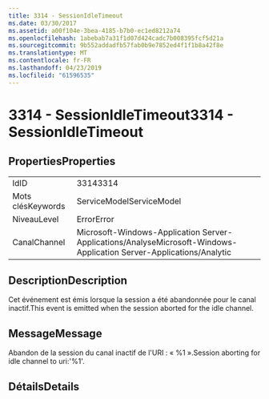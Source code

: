 ```yaml
---
title: 3314 - SessionIdleTimeout
ms.date: 03/30/2017
ms.assetid: a00f104e-3bea-4185-b7b0-ec1ed8212a74
ms.openlocfilehash: 1abebab7a31f1d07d424cadc7b008395fcf5d21a
ms.sourcegitcommit: 9b552addadfb57fab0b9e7852ed4f1f1b8a42f8e
ms.translationtype: MT
ms.contentlocale: fr-FR
ms.lasthandoff: 04/23/2019
ms.locfileid: "61596535"
---
```

# <a name="3314---sessionidletimeout"></a><span data-ttu-id="c807a-102">3314 - SessionIdleTimeout</span><span class="sxs-lookup"><span data-stu-id="c807a-102">3314 - SessionIdleTimeout</span></span>
## <a name="properties"></a><span data-ttu-id="c807a-103">Properties</span><span class="sxs-lookup"><span data-stu-id="c807a-103">Properties</span></span>  
  
|||  
|-|-|  
|<span data-ttu-id="c807a-104">Id</span><span class="sxs-lookup"><span data-stu-id="c807a-104">ID</span></span>|<span data-ttu-id="c807a-105">3314</span><span class="sxs-lookup"><span data-stu-id="c807a-105">3314</span></span>|  
|<span data-ttu-id="c807a-106">Mots clés</span><span class="sxs-lookup"><span data-stu-id="c807a-106">Keywords</span></span>|<span data-ttu-id="c807a-107">ServiceModel</span><span class="sxs-lookup"><span data-stu-id="c807a-107">ServiceModel</span></span>|  
|<span data-ttu-id="c807a-108">Niveau</span><span class="sxs-lookup"><span data-stu-id="c807a-108">Level</span></span>|<span data-ttu-id="c807a-109">Error</span><span class="sxs-lookup"><span data-stu-id="c807a-109">Error</span></span>|  
|<span data-ttu-id="c807a-110">Canal</span><span class="sxs-lookup"><span data-stu-id="c807a-110">Channel</span></span>|<span data-ttu-id="c807a-111">Microsoft-Windows-Application Server-Applications/Analyse</span><span class="sxs-lookup"><span data-stu-id="c807a-111">Microsoft-Windows-Application Server-Applications/Analytic</span></span>|  
  
## <a name="description"></a><span data-ttu-id="c807a-112">Description</span><span class="sxs-lookup"><span data-stu-id="c807a-112">Description</span></span>  
 <span data-ttu-id="c807a-113">Cet événement est émis lorsque la session a été abandonnée pour le canal inactif.</span><span class="sxs-lookup"><span data-stu-id="c807a-113">This event is emitted when the session aborted for the idle channel.</span></span>  
  
## <a name="message"></a><span data-ttu-id="c807a-114">Message</span><span class="sxs-lookup"><span data-stu-id="c807a-114">Message</span></span>  
 <span data-ttu-id="c807a-115">Abandon de la session du canal inactif de l'URI : « %1 ».</span><span class="sxs-lookup"><span data-stu-id="c807a-115">Session aborting for idle channel to uri:'%1'.</span></span>  
  
## <a name="details"></a><span data-ttu-id="c807a-116">Détails</span><span class="sxs-lookup"><span data-stu-id="c807a-116">Details</span></span>
